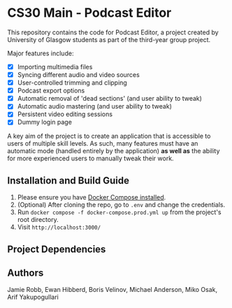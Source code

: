 # CS30 Main - Podcast Editor

This repository contains the code for Podcast Editor, a project created by University of Glasgow students as part of the third-year group project.

Major features include:
- [x] Importing multimedia files
- [x] Syncing different audio and video sources
- [x] User-controlled trimming and clipping
- [x] Podcast export options
- [x] Automatic removal of 'dead sections' (and user ability to tweak)
- [x] Automatic audio mastering (and user ability to tweak)
- [x] Persistent video editing sessions
- [x] Dummy login page

A key aim of the project is to create an application that is accessible to users of multiple skill levels. As such, many features must have an automatic mode (handled entirely by the application) **as well as** the ability for more experienced users to manually tweak their work.

## Installation and Build Guide
1. Please ensure you have [Docker Compose installed](https://docs.docker.com/compose/install/).
2. (Optional) After cloning the repo, go to `.env` and change the credentials.
3. Run `docker compose -f docker-compose.prod.yml up` from the project's root directory.
4. Visit `http://localhost:3000/`

## Project Dependencies

## Authors
Jamie Robb, Ewan Hibberd, Boris Velinov, Michael Anderson, Miko Osak, Arif Yakupogullari